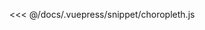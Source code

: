 <ClientOnly>
  <common-code-view name="choropleth" :is-code-view="false"/>
</ClientOnly>

<<< @/docs/.vuepress/snippet/choropleth.js

